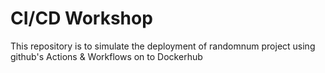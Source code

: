 # CI/CD Workshop
This repository is to simulate the deployment of randomnum project using github's Actions & Workflows on to Dockerhub